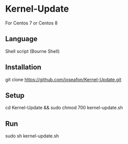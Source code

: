 # Kernel-Update
For Centos 7 or Centos 8

## Language
Shell script (Bourne Shell)

## Installation
git clone https://github.com/joseafon/Kernel-Update.git

## Setup
cd Kernel-Update && sudo chmod 700 kernel-update.sh


## Run
sudo sh kernel-update.sh
